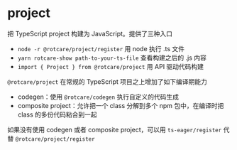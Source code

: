 # project

把 TypeScript project 构建为 JavaScript。提供了三种入口

* `node -r @rotcare/project/register` 用 node 执行 .ts 文件
* `yarn rotcare-show path-to-your-ts-file` 查看构建之后的 .js 内容
* `import { Project } from @rotcare/project` 用 API 驱动代码构建

`@rotcare/project` 在常规的 TypeScript 项目之上增加了如下编译期能力

* codegen：使用 `@rotcare/codegen` 执行自定义的代码生成
* composite project：允许把一个 class 分解到多个 npm 包中，在编译时把 class 的多份代码粘合到一起

如果没有使用 codegen 或者 composite project，可以用 `ts-eager/register` 代替 `@rotcare/project/register`